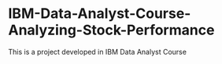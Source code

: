 # IBM-Data-Analyst-Course-Analyzing-Stock-Performance
This is a project developed in IBM Data Analyst Course
